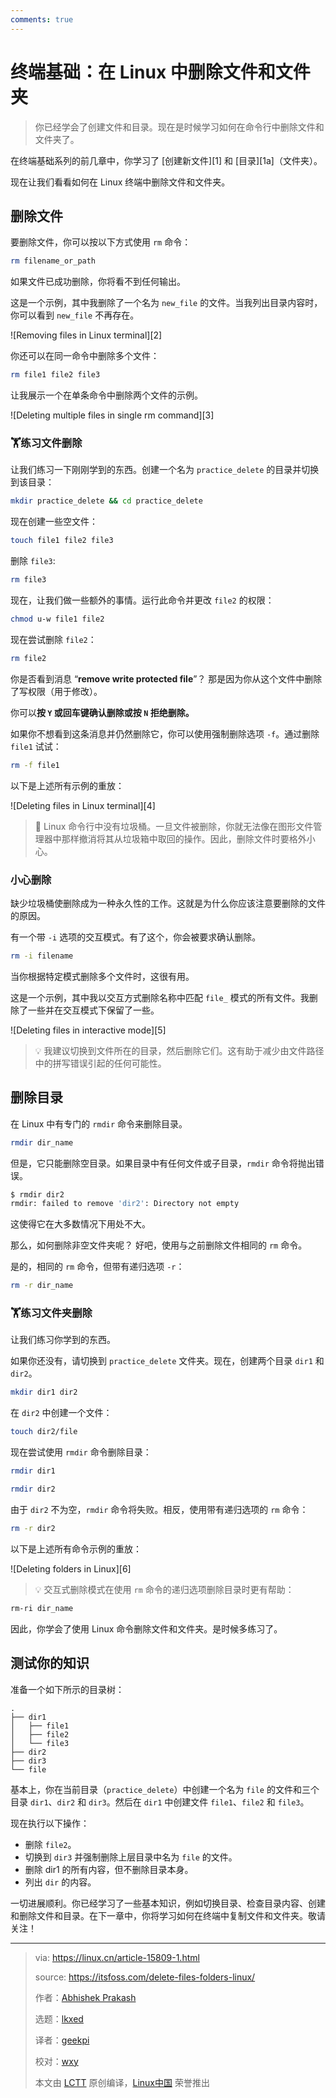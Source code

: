 ```yaml
---
comments: true
---
```


终端基础：在 Linux 中删除文件和文件夹
======

> 你已经学会了创建文件和目录。现在是时候学习如何在命令行中删除文件和文件夹了。

在终端基础系列的前几章中，你学习了 [创建新文件][1] 和 [目录][1a]（文件夹）。

现在让我们看看如何在 Linux 终端中删除文件和文件夹。

## 删除文件

要删除文件，你可以按以下方式使用 `rm` 命令：

```Bash
rm filename_or_path
```

如果文件已成功删除，你将看不到任何输出。

这是一个示例，其中我删除了一个名为 `new_file` 的文件。当我列出目录内容时，你可以看到 `new_file` 不再存在。

![Removing files in Linux terminal][2]

你还可以在同一命令中删除多个文件：

```Bash
rm file1 file2 file3
```

让我展示一个在单条命令中删除两个文件的示例。

![Deleting multiple files in single rm command][3]

### 🏋️练习文件删除

让我们练习一下刚刚学到的东西。创建一个名为 `practice_delete` 的目录并切换到该目录：

```Bash
mkdir practice_delete && cd practice_delete
```

现在创建一些空文件：

```Bash
touch file1 file2 file3
```

删除 `file3`:

```Bash
rm file3
```

现在，让我们做一些额外的事情。运行此命令并更改 `file2` 的权限：

```Bash
chmod u-w file1 file2
```

现在尝试删除 `file2`：

```Bash
rm file2
```

你是否看到消息 “**remove write protected file**”？ 那是因为你从这个文件中删除了写权限（用于修改）。

你可以**按 `Y` 或回车键确认删除或按 `N` 拒绝删除。**

如果你不想看到这条消息并仍然删除它，你可以使用强制删除选项 `-f`。通过删除 `file1` 试试：

```Bash
rm -f file1
```

以下是上述所有示例的重放：

![Deleting files in Linux terminal][4]

> 🚧 Linux 命令行中没有垃圾桶。一旦文件被删除，你就无法像在图形文件管理器中那样撤消将其从垃圾箱中取回的操作。因此，删除文件时要格外小心。

### 小心删除

缺少垃圾桶使删除成为一种永久性的工作。这就是为什么你应该注意要删除的文件的原因。

有一个带 `-i` 选项的交互模式。有了这个，你会被要求确认删除。

```Bash
rm -i filename
```

当你根据特定模式删除多个文件时，这很有用。

这是一个示例，其中我以交互方式删除名称中匹配 `file_` 模式的所有文件。我删除了一些并在交互模式下保留了一些。

![Deleting files in interactive mode][5]

> 💡 我建议切换到文件所在的目录，然后删除它们。这有助于减少由文件路径中的拼写错误引起的任何可能性。

## 删除目录

在 Linux 中有专门的 `rmdir` 命令来删除目录。

```Bash
rmdir dir_name
```

但是，它只能删除空目录。如果目录中有任何文件或子目录，`rmdir` 命令将抛出错误。

```Bash
$ rmdir dir2
rmdir: failed to remove 'dir2': Directory not empty
```

这使得它在大多数情况下用处不大。

那么，如何删除非空文件夹呢？ 好吧，使用与之前删除文件相同的 `rm` 命令。

是的，相同的 `rm` 命令，但带有递归选项 `-r`：

```Bash
rm -r dir_name
```

### 🏋️练习文件夹删除

让我们练习你学到的东西。

如果你还没有，请切换到 `practice_delete` 文件夹。现在，创建两个目录 `dir1` 和 `dir2`。

```Bash
mkdir dir1 dir2
```

在 `dir2` 中创建一个文件：

```Bash
touch dir2/file
```

现在尝试使用 `rmdir` 命令删除目录：

```Bash
rmdir dir1
```

```Bash
rmdir dir2
```

由于 `dir2` 不为空，`rmdir` 命令将失败。相反，使用带有递归选项的 `rm` 命令：

```Bash
rm -r dir2
```

以下是上述所有命令示例的重放：

![Deleting folders in Linux][6]

> 💡 交互式删除模式在使用 `rm` 命令的递归选项删除目录时更有帮助：

```Bash
rm-ri dir_name
```

因此，你学会了使用 Linux 命令删除文件和文件夹。是时候多练习了。

## 测试你的知识

准备一个如下所示的目录树：

```Text
.
├── dir1
│   ├── file1
│   ├── file2
│   └── file3
├── dir2
├── dir3
└── file
```

基本上，你在当前目录（`practice_delete`）中创建一个名为 `file` 的文件和三个目录 `dir1`、`dir2` 和 `dir3`。然后在 `dir1` 中创建文件 `file1`、`file2` 和 `file3`。

现在执行以下操作：

- 删除 `file2`。
- 切换到 `dir3` 并强制删除上层目录中名为 `file` 的文件。
- 删除 dir1 的所有内容，但不删除目录本身。
- 列出 `dir` 的内容。

一切进展顺利。你已经学习了一些基本知识，例如切换目录、检查目录内容、创建和删除文件和目录。在下一章中，你将学习如何在终端中复制文件和文件夹。敬请关注！

--------------------------------------------------------------------------------

>via: https://linux.cn/article-15809-1.html
>
>source: https://itsfoss.com/delete-files-folders-linux/
>
>作者：[Abhishek Prakash](https://itsfoss.com/author/abhishek/)
>
>选题：[lkxed](https://github.com/lkxed/)
>
>译者：[geekpi](https://github.com/geekpi)
>
>校对：[wxy](https://github.com/wxy)
>
>本文由 [LCTT](https://github.com/LCTT/TranslateProject) 原创编译，[Linux中国](https://linux.cn/) 荣誉推出
